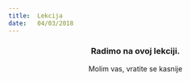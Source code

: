 ```yaml
---
title:  Lekcija
date:   04/03/2018
---
```


### <center>Radimo na ovoj lekciji.</center>
<center>Molim vas, vratite se kasnije</center>